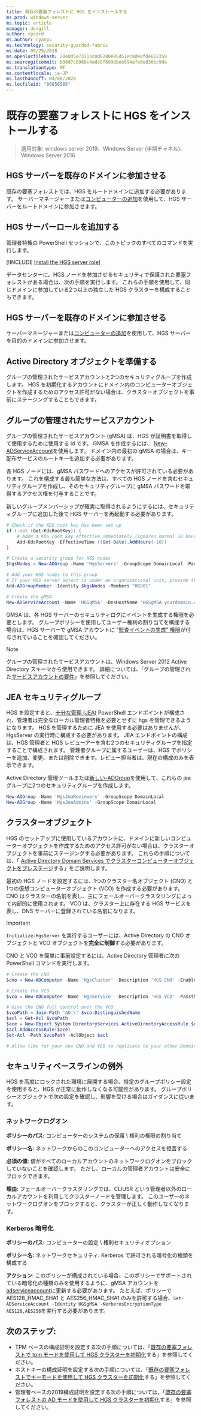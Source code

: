 ```yaml
---
title: 既存の要塞フォレストに HGS をインストールする
ms.prod: windows-server
ms.topic: article
manager: dongill
author: rpsqrd
ms.author: ryanpu
ms.technology: security-guarded-fabric
ms.date: 08/29/2018
ms.openlocfilehash: 20e0d5e73713c0d6280e95d51ec8de8fde612350
ms.sourcegitcommit: b00d7c8968c4adc8f699dbee694afe6ed36bc9de
ms.translationtype: MT
ms.contentlocale: ja-JP
ms.lasthandoff: 04/08/2020
ms.locfileid: "80856585"
---
```

# <a name="install-hgs-in-an-existing-bastion-forest"></a>既存の要塞フォレストに HGS をインストールする 

>適用対象: windows server 2019、Windows Server (半期チャネル)、Windows Server 2016


## <a name="join-the-hgs-server-to-the-existing-domain"></a>HGS サーバーを既存のドメインに参加させる

既存の要塞フォレストでは、HGS をルートドメインに追加する必要があります。 サーバーマネージャーまたは[コンピューターの追加](https://go.microsoft.com/fwlink/?LinkId=821564)を使用して、HGS サーバーをルートドメインに参加させます。

## <a name="add-the-hgs-server-role"></a>HGS サーバーロールを追加する

管理者特権の PowerShell セッションで、このトピックのすべてのコマンドを実行します。

[!INCLUDE [Install the HGS server role](../../../includes/guarded-fabric-install-hgs-server-role.md)] 

データセンターに、HGS ノードを参加させるセキュリティで保護された要塞フォレストがある場合は、次の手順を実行します。
これらの手順を使用して、同じドメインに参加している2つ以上の独立した HGS クラスターを構成することもできます。

## <a name="join-the-hgs-server-to-the-existing-domain"></a>HGS サーバーを既存のドメインに参加させる

サーバーマネージャーまたは[コンピューターの追加](https://go.microsoft.com/fwlink/?LinkId=821564)を使用して、HGS サーバーを目的のドメインに参加させます。

## <a name="prepare-active-directory-objects"></a>Active Directory オブジェクトを準備する

グループの管理されたサービスアカウントと2つのセキュリティグループを作成します。
HGS を初期化するアカウントにドメイン内のコンピューターオブジェクトを作成するためのアクセス許可がない場合は、クラスターオブジェクトを事前にステージングすることもできます。

## <a name="group-managed-service-account"></a>グループの管理されたサービスアカウント

グループの管理されたサービスアカウント (gMSA) は、HGS が証明書を取得して使用するために使用する id です。 GMSA を作成するには、 [New-ADServiceAccount](https://technet.microsoft.com/itpro/powershell/windows/addsadministration/new-adserviceaccount)を使用します。
ドメイン内の最初の gMSA の場合は、キー配布サービスのルートキーを追加する必要があります。

各 HGS ノードには、gMSA パスワードへのアクセスが許可されている必要があります。
これを構成する最も簡単な方法は、すべての HGS ノードを含むセキュリティグループを作成し、そのセキュリティグループに gMSA パスワードを取得するアクセス権を付与することです。

新しいグループメンバーシップが確実に取得されるようにするには、セキュリティグループに追加した後で HGS サーバーを再起動する必要があります。

```powershell
# Check if the KDS root key has been set up
if (-not (Get-KdsRootKey)) {
    # Adds a KDS root key effective immediately (ignores normal 10 hour waiting period)
    Add-KdsRootKey -EffectiveTime ((Get-Date).AddHours(-10))
}

# Create a security group for HGS nodes
$hgsNodes = New-ADGroup -Name 'HgsServers' -GroupScope DomainLocal -PassThru

# Add your HGS nodes to this group
# If your HGS server object is under an organizational unit, provide the full distinguished name instead of "HGS01"
Add-ADGroupMember -Identity $hgsNodes -Members "HGS01"

# Create the gMSA
New-ADServiceAccount -Name 'HGSgMSA' -DnsHostName 'HGSgMSA.yourdomain.com' -PrincipalsAllowedToRetrieveManagedPassword $hgsNodes
```

GMSA は、各 HGS サーバーのセキュリティログにイベントを生成する権限を必要とします。
グループポリシーを使用してユーザー権利の割り当てを構成する場合は、HGS サーバーで gMSA アカウントに "[監査イベントの生成" 権限](https://docs.microsoft.com/previous-versions/windows/it-pro/windows-server-2012-R2-and-2012/dn221956%28v=ws.11%29)が付与されていることを確認してください。

> [!NOTE]
> グループの管理されたサービスアカウントは、Windows Server 2012 Active Directory スキーマから使用できます。
> 詳細については、「グループの管理された[サービスアカウントの要件](https://technet.microsoft.com/library/jj128431.aspx)」を参照してください。

## <a name="jea-security-groups"></a>JEA セキュリティグループ

HGS を設定すると、[十分な管理 (JEA)](https://aka.ms/JEAdocs) PowerShell エンドポイントが構成され、管理者は完全なローカル管理者特権を必要とせずに hgs を管理できるようになります。
HGS を管理するために JEA を使用する必要はありませんが、HgsServer の実行時に構成する必要があります。
JEA エンドポイントの構成は、HGS 管理者と HGS レビューアーを含む2つのセキュリティグループを指定することで構成されます。
管理者グループに属するユーザーは、HGS でポリシーを追加、変更、または削除できます。レビュー担当者は、現在の構成のみを表示できます。

Active Directory 管理ツールまたは[新しい-ADGroup](https://technet.microsoft.com/itpro/powershell/windows/addsadministration/new-adgroup)を使用して、これらの jea グループに2つのセキュリティグループを作成します。

```powershell
New-ADGroup -Name 'HgsJeaReviewers' -GroupScope DomainLocal
New-ADGroup -Name 'HgsJeaAdmins' -GroupScope DomainLocal
```

## <a name="cluster-objects"></a>クラスターオブジェクト

HGS のセットアップに使用しているアカウントに、ドメインに新しいコンピューターオブジェクトを作成するためのアクセス許可がない場合は、クラスターオブジェクトを事前にステージングする必要があります。
これらの手順については、「 [Active Directory Domain Services でクラスターコンピューターオブジェクトをプレステージ](https://technet.microsoft.com/library/dn466519(v=ws.11).aspx)する」をご説明します。

最初の HGS ノードを設定するには、1つのクラスター名オブジェクト (CNO) と1つの仮想コンピューターオブジェクト (VCO) を作成する必要があります。
CNO はクラスターの名前を表し、主にフェールオーバークラスタリングによって内部的に使用されます。
VCO は、クラスター上に存在する HGS サービスを表し、DNS サーバーに登録されている名前になります。

> [!IMPORTANT]
> `Initialize-HgsServer` を実行するユーザーには、Active Directory の CNO オブジェクトと VCO オブジェクトを**完全に制御**する必要があります。

CNO と VCO を簡単に事前設定するには、Active Directory 管理者に次の PowerShell コマンドを実行します。

```powershell
# Create the CNO
$cno = New-ADComputer -Name 'HgsCluster' -Description 'HGS CNO' -Enabled $false -Passthru

# Create the VCO
$vco = New-ADComputer -Name 'HgsService' -Description 'HGS VCO' -Passthru

# Give the CNO full control over the VCO
$vcoPath = Join-Path "AD:\" $vco.DistinguishedName
$acl = Get-Acl $vcoPath
$ace = New-Object System.DirectoryServices.ActiveDirectoryAccessRule $cno.SID, "GenericAll", "Allow"
$acl.AddAccessRule($ace)
Set-Acl -Path $vcoPath -AclObject $acl

# Allow time for your new CNO and VCO to replicate to your other Domain Controllers before continuing
```

## <a name="security-baseline-exceptions"></a>セキュリティベースラインの例外

HGS を高度にロックされた環境に展開する場合、特定のグループポリシー設定を使用すると、HGS が正常に動作しなくなる可能性があります。
グループポリシーオブジェクトで次の設定を確認し、影響を受ける場合はガイダンスに従います。

### <a name="network-logon"></a>ネットワークログオン

**ポリシーのパス:** コンピューターのシステムの保護 \ 権利の権限の割り当て

**ポリシー名:** ネットワークからのこのコンピューターへのアクセスを拒否する

**必須の値:** 値がすべてのローカルアカウントのネットワークログオンをブロックしていないことを確認します。 ただし、ローカルの管理者アカウントは安全にブロックできます。

**理由:** フェールオーバークラスタリングでは、CLIUSR という管理者以外のローカルアカウントを利用してクラスターノードを管理します。 このユーザーのネットワークログオンをブロックすると、クラスターが正しく動作しなくなります。

### <a name="kerberos-encryption"></a>Kerberos 暗号化

**ポリシーのパス:** コンピューターの設定 \ 権利セキュリティオプション

**ポリシー名:** ネットワークセキュリティ: Kerberos で許可される暗号化の種類を構成する

**アクション**: このポリシーが構成されている場合、このポリシーでサポートされている暗号化の種類のみを使用するように、gMSA アカウントを[adserviceaccount](https://docs.microsoft.com/powershell/module/addsadministration/set-adserviceaccount?view=win10-ps)に更新する必要があります。 たとえば、ポリシーで AES128\_HMAC\_SHA1 と AES256\_HMAC\_SHA1 のみを許可する場合、`Set-ADServiceAccount -Identity HGSgMSA -KerberosEncryptionType AES128,AES256`を実行する必要があります。



## <a name="next-steps"></a>次のステップ:

- TPM ベースの構成証明を設定する次の手順については、「[既存の要塞フォレストで tpm モードを使用して HGS クラスターを初期化](guarded-fabric-initialize-hgs-tpm-mode-bastion.md)する」を参照してください。
- ホストキーの構成証明を設定する次の手順については、「[既存の要塞フォレストでキーモードを使用して HGS クラスターを初期化](guarded-fabric-initialize-hgs-key-mode-bastion.md)する」を参照してください。
- 管理者ベースの2019構成証明を設定する次の手順については、「[既存の要塞フォレストの AD モードを使用して HGS クラスターを初期化](guarded-fabric-initialize-hgs-ad-mode-bastion.md)する」を参照してください。

